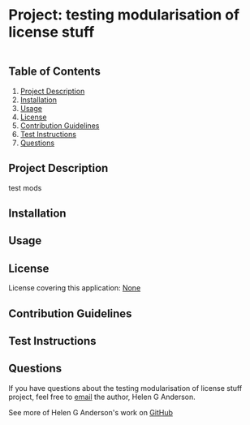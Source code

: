 
# Project: testing modularisation of license stuff


[![]()](https://choosealicense.com/no-permission/)


## Table of Contents
1. [Project Description](#project-description)
2. [Installation](#installation)
3. [Usage](#usage)
4. [License](#license)
5. [Contribution Guidelines](#contribution-guidelines)
6. [Test Instructions](#test-instructions)
7. [Questions](#questions)

## Project Description 
test mods

## Installation


## Usage


## License
License covering this application: [None](https://choosealicense.com/no-permission/)

## Contribution Guidelines

  
## Test Instructions


## Questions 

If you have questions about the testing modularisation of license stuff project, feel free to [email](mailto:helen.g.anderson@me.com) the author, Helen G Anderson.

See more of Helen G Anderson's work on [GitHub](https://github.com/grace-anderson)

  